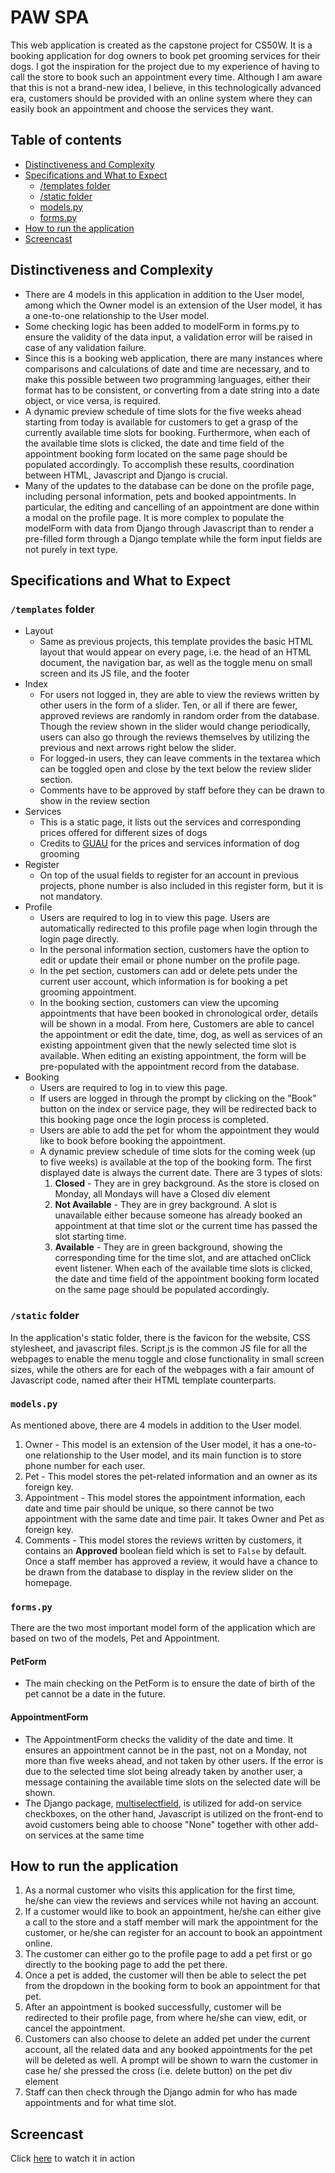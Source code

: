 # PAW SPA

This web application is created as the capstone project for CS50W. It is a booking application for dog owners to book pet grooming services for their dogs. I got the inspiration for the project due to my experience of having to call the store to book such an appointment every time. Although I am aware that this is not a brand-new idea, I believe, in this technologically advanced era, customers should be provided with an online system where they can easily book an appointment and choose the services they want.

## Table of contents

- [Distinctiveness and Complexity](#distinctiveness-and-complexity)
- [Specifications and What to Expect](#specifications-and-what-to-expect)
  - [/templates folder](#templates-folder)
  - [/static folder](#static-folder)
  - [models.py](#modelspy)
  - [forms.py](#formspy)
- [How to run the application](#how-to-run-the-application)
- [Screencast](#screencast)


## Distinctiveness and Complexity

- There are 4 models in this application in addition to the User model, among which the Owner model is an extension of the User model, it has a one-to-one relationship to the User model.
- Some checking logic has been added to modelForm in forms.py to ensure the validity of the data input, a validation error will be raised in case of any validation failure.
- Since this is a booking web application, there are many instances where comparisons and calculations of date and time are necessary, and to make this possible between two programming languages, either their format has to be consistent, or converting from a date string into a date object, or vice versa, is required.
- A dynamic preview schedule of time slots for the five weeks ahead starting from today is available for customers to get a grasp of the currently available time slots for booking. Furthermore, when each of the available time slots is clicked, the date and time field of the appointment booking form located on the same page should be populated accordingly. To accomplish these results, coordination between HTML, Javascript and Django is crucial.
- Many of the updates to the database can be done on the profile page, including personal information, pets and booked appointments. In particular, the editing and cancelling of an appointment are done within a modal on the profile page. It is more complex to populate the modelForm with data from Django through Javascript than to render a pre-filled form through a Django template while the form input fields are not purely in text type.

## Specifications and What to Expect

### `/templates` folder
- Layout
  - Same as previous projects, this template provides the basic HTML layout that would appear on every page, i.e. the head of an HTML document, the navigation bar, as well as the toggle menu on small screen and its JS file, and the footer
- Index
  - For users not logged in, they are able to view the reviews written by other users in the form of a slider. Ten, or all if there are fewer, approved reviews are randomly in random order from the database. Though the review shown in the slider would change periodically, users can also go through the reviews themselves by utilizing the previous and next arrows right below the slider.
  - For logged-in users, they can leave comments in the textarea which can be toggled open and close by the text below the review slider section.
  - Comments have to be approved by staff before they can be drawn to show in the review section
- Services
  - This is a static page, it lists out the services and corresponding prices offered for different sizes of dogs
  - Credits to [GUAU](https://www.guau.ca/dog-grooming-services/) for the prices and services information of dog grooming
- Register
  - On top of the usual fields to register for an account in previous projects, phone number is also included in this register form, but it is not mandatory. 
- Profile
  - Users are required to log in to view this page. Users are automatically redirected to this profile page when login through the login page directly.
  - In the personal information section, customers have the option to edit or update their email or phone number on the profile page.
  - In the pet section, customers can add or delete pets under the current user account, which information is for booking a pet grooming appointment.
  - In the booking section, customers can view the upcoming appointments that have been booked in chronological order, details will be shown in a modal. From here, Customers are able to cancel the appointment or edit the date, time, dog, as well as services of an existing appointment given that the newly selected time slot is available. When editing an existing appointment, the form will be pre-populated with the appointment record from the database.
- Booking
  - Users are required to log in to view this page.
  - If users are logged in through the prompt by clicking on the "Book" button on the index or service page, they will be redirected back to this booking page once the login process is completed.
  - Users are able to add the pet for whom the appointment they would like to book before booking the appointment.
  - A dynamic preview schedule of time slots for the coming week (up to five weeks) is available at the top of the booking form. The first displayed date is always the current date. There are 3 types of slots:
    1. **Closed** - They are in grey background. As the store is closed on Monday, all Mondays will have a Closed div element
    2. **Not Available** - They are in grey background. A slot is unavailable either because someone has already booked an appointment at that time slot or the current time has passed the slot starting time.
    3. **Available** - They are in green background, showing the corresponding time for the time slot, and are attached onClick event listener. When each of the available time slots is clicked, the date and time field of the appointment booking form located on the same page should be populated accordingly.

### `/static` folder

In the application's static folder, there is the favicon for the website, CSS stylesheet, and javascript files. Script.js is the common JS file for all the webpages to enable the menu toggle and close functionality in small screen sizes, while the others are for each of the webpages with a fair amount of Javascript code, named after their HTML template counterparts.

### `models.py`

As mentioned above, there are 4 models in addition to the User model.
1. Owner - This model is an extension of the User model, it has a one-to-one relationship to the User model, and its main function is to store phone number for each user.
2. Pet - This model stores the pet-related information and an owner as its foreign key.
3. Appointment - This model stores the appointment information, each date and time pair should be unique, so there cannot be two appointment with the same date and time pair. It takes Owner and Pet as foreign key.
4. Comments - This model stores the reviews written by customers, it contains an **Approved** boolean field which is set to `False` by default. Once a staff member has approved a review, it would have a chance to be drawn from the database to display in the review slider on the homepage.

### `forms.py`

There are the two most important model form of the application which are based on two of the models, Pet and Appointment.
#### PetForm 

- The main checking on the PetForm is to ensure the date of birth of the pet cannot be a date in the future.
#### AppointmentForm

- The AppointmentForm checks the validity of the date and time. It ensures an appointment cannot be in the past, not on a Monday, not more than five weeks ahead, and not taken by other users. If the error is due to the selected time slot being already taken by another user, a message containing the available time slots on the selected date will be shown.
- The Django package, [multiselectfield](https://pypi.org/project/django-multiselectfield/), is utilized for add-on service checkboxes, on the other hand, Javascript is utilized on the front-end to avoid customers being able to choose "None" together with other add-on services at the same time


## How to run the application

1. As a normal customer who visits this application for the first time, he/she can view the reviews and services while not having an account. 
2. If a customer would like to book an appointment, he/she can either give a call to the store and a staff member will mark the appointment for the customer, or he/she can register for an account to book an appointment online. 
3. The customer can either go to the profile page to add a pet first or go directly to the booking page to add the pet there. 
4. Once a pet is added, the customer will then be able to select the pet from the dropdown in the booking form to book an appointment for that pet.
5. After an appointment is booked successfully, customer will be redirected to their profile page, from where he/she can view, edit, or cancel the appointment.
6. Customers can also choose to delete an added pet under the current account, all the related data and any booked appointments for the pet will be deleted as well. A prompt will be shown to warn the customer in case he/ she pressed the cross (i.e. delete button) on the pet div element
7. Staff can then check through the Django admin for who has made appointments and for what time slot.


## Screencast
Click [here](https://youtu.be/FFTdGN_0Rtk) to watch it in action
